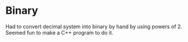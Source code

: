 Binary
==========

Had to convert decimal system into binary by hand by using powers of 2.
Seemed fun to make a C++ program to do it.